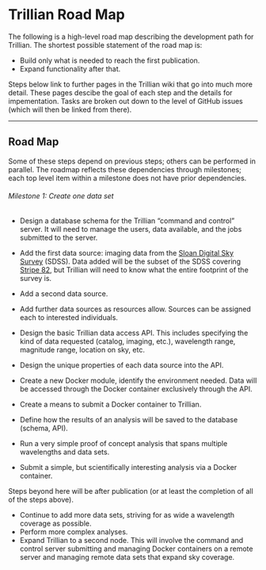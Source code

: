 # Trillian Road Map

The following is a high-level road map describing the development path for Trillian. The shortest possible statement of the road map is:

 * Build only what is needed to reach the first publication.
 * Expand functionality after that.
 
Steps below link to further pages in the Trillian wiki that go into much more detail. These pages descibe the goal of each step and the details for impementation. Tasks are broken out down to the level of GitHub issues (which will then be linked from there).

---

## Road Map

Some of these steps depend on previous steps; others can be performed in parallel. The roadmap reflects these dependencies through milestones; each top level item within a milestone does not have prior dependencies.

###### Milestone 1: Create one data set

 * Design a database schema for the Trillian “command and control” server. It will need to manage the users, data available, and the jobs submitted to the server.
 * Add the first data source: imaging data from the [Sloan Digital Sky Survey](http://www.sdss.org/dr12/) (SDSS). Data added will be the subset of the SDSS covering [Stripe 82](http://www.physics.drexel.edu/~gtr/vla/stripe82/Deep_VLA_Observations_of_SDSS_Stripe_82.html), but Trillian will need to know what the entire footprint of the survey is.
 
 
 
 * Add a second data source.
 * Add further data sources as resources allow. Sources can be assigned each to interested individuals.
 * Design the basic Trillian data access API. This includes specifying the kind of data requested (catalog, imaging, etc.), wavelength range, magnitude range, location on sky, etc.
 * Design the unique properties of each data source into the API.
 * Create a new Docker module, identify the environment needed. Data will be accessed through the Docker container exclusively through the API.
 * Create a means to submit a Docker container to Trillian.
 * Define how the results of an analysis will be saved to the database (schema, API).
 * Run a very simple proof of concept analysis that spans multiple wavelengths and data sets.
 * Submit a simple, but scientifically interesting analysis via a Docker container.
 
Steps beyond here will be after publication (or at least the completion of all of the steps above).

 * Continue to add more data sets, striving for as wide a wavelength coverage as possible.
 * Perform more complex analyses.
 * Expand Trillian to a second node. This will involve the command and control server submitting and managing Docker containers on a remote server and managing remote data sets that expand sky coverage.
 
 
 